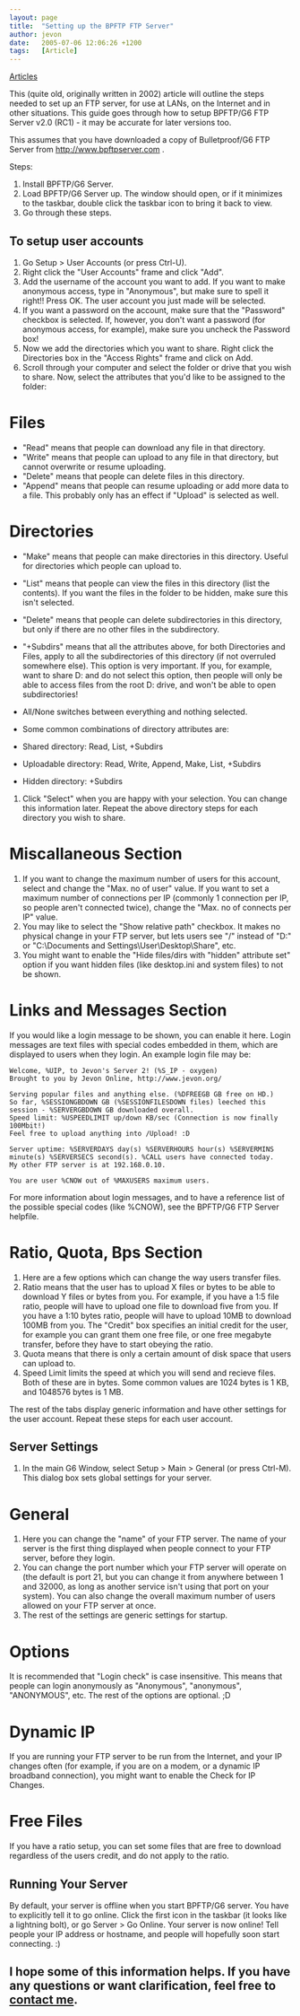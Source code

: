 ```yaml
---
layout: page
title:  "Setting up the BPFTP FTP Server"
author: jevon
date:   2005-07-06 12:06:26 +1200
tags:   [Article]
---
```


[Articles](articles.md)

This (quite old, originally written in 2002) article will outline the steps needed to set up an FTP server, for use at LANs, on the Internet and in other situations. This guide goes through how to setup BPFTP/G6 FTP Server v2.0 (RC1) - it may be accurate for later versions too.

This assumes that you have downloaded a copy of Bulletproof/G6 FTP Server from http://www.bpftpserver.com .

Steps:
1. Install BPFTP/G6 Server.
1. Load BPFTP/G6 Server up. The window should open, or if it minimizes to the taskbar, double click the taskbar icon to bring it back to view.
1. Go through these steps.

## To setup user accounts
1. Go Setup > User Accounts (or press Ctrl-U).
1. Right click the "User Accounts" frame and click "Add".
1. Add the username of the account you want to add. If you want to make anonymous access, type in "Anonymous", but make sure to spell it right!! Press OK. The user account you just made will be selected.
1. If you want a password on the account, make sure that the "Password" checkbox is selected. If, however, you don't want a password (for anonymous access, for example), make sure you uncheck the Password box!
1. Now we add the directories which you want to share. Right click the Directories box in the "Access Rights" frame and click on Add.
1. Scroll through your computer and select the folder or drive that you wish to share. Now, select the attributes that you'd like to be assigned to the folder:

# Files
* "Read" means that people can download any file in that directory.
* "Write" means that people can upload to any file in that directory, but cannot overwrite or resume uploading.
* "Delete" means that people can delete files in this directory.
* "Append" means that people can resume uploading or add more data to a file. This probably only has an effect if "Upload" is selected as well.

# Directories
* "Make" means that people can make directories in this directory. Useful for directories which people can upload to.
* "List" means that people can view the files in this directory (list the contents). If you want the files in the folder to be hidden, make sure this isn't selected.
* "Delete" means that people can delete subdirectories in this directory, but only if there are no other files in the subdirectory.
* "+Subdirs" means that all the attributes above, for both Directories and Files, apply to all the subdirectories of this directory (if not overruled somewhere else). This option is very important. If you, for example, want to share D: and do not select this option, then people will only be able to access files from the root D: drive, and won't be able to open subdirectories!
* All/None switches between everything and nothing selected.

* Some common combinations of directory attributes are:
 * Shared directory: Read, List, +Subdirs
 * Uploadable directory: Read, Write, Append, Make, List, +Subdirs
 * Hidden directory: +Subdirs

1. Click "Select" when you are happy with your selection. You can change this information later. Repeat the above directory steps for each directory you wish to share.

# Miscallaneous Section
1. If you want to change the maximum number of users for this account, select and change the "Max. no of user" value. If you want to set a maximum number of connections per IP (commonly 1 connection per IP, so people aren't connected twice), change the "Max. no of connects per IP" value.
1. You may like to select the "Show relative path" checkbox. It makes no physical change in your FTP server, but lets users see "/" instead of "D:\" or "C:\Documents and Settings\User\Desktop\Share", etc.
1. You might want to enable the "Hide files/dirs with "hidden" attribute set" option if you want hidden files (like desktop.ini and system files) to not be shown.

# Links and Messages Section
If you would like a login message to be shown, you can enable it here. Login messages are text files with special codes embedded in them, which are displayed to users when they login. An example login file may be:

```
Welcome, %UIP, to Jevon's Server 2! (%S_IP - oxygen)
Brought to you by Jevon Online, http://www.jevon.org/

Serving popular files and anything else. (%DFREEGB GB free on HD.)
So far, %SESSIONGBDOWN GB (%SESSIONFILESDOWN files) leeched this session - %SERVERGBDOWN GB downloaded overall.
Speed limit: %USPEEDLIMIT up/down KB/sec (Connection is now finally 100Mbit!)
Feel free to upload anything into /Upload! :D
      
Server uptime: %SERVERDAYS day(s) %SERVERHOURS hour(s) %SERVERMINS minute(s) %SERVERSECS second(s). %CALL users have connected today.
My other FTP server is at 192.168.0.10.

You are user %CNOW out of %MAXUSERS maximum users.
```

For more information about login messages, and to have a reference list of the possible special codes (like %CNOW), see the BPFTP/G6 FTP Server helpfile.

# Ratio, Quota, Bps Section
1. Here are a few options which can change the way users transfer files.
1. Ratio means that the user has to upload X files or bytes to be able to download Y files or bytes from you. For example, if you have a 1:5 file ratio, people will have to upload one file to download five from you. If you have a 1:10 bytes ratio, people will have to upload 10MB to download 100MB from you. The "Credit" box specifies an initial credit for the user, for example you can grant them one free file, or one free megabyte transfer, before they have to start obeying the ratio.
1. Quota means that there is only a certain amount of disk space that users can upload to.
1. Speed Limit limits the speed at which you will send and recieve files. Both of these are in bytes. Some common values are 1024 bytes is 1 KB, and 1048576 bytes is 1 MB.

The rest of the tabs display generic information and have other settings for the user account. Repeat these steps for each user account.


## Server Settings
1. In the main G6 Window, select Setup > Main > General (or press Ctrl-M). This dialog box sets global settings for your server.

# General
1. Here you can change the "name" of your FTP server. The name of your server is the first thing displayed when people connect to your FTP server, before they login.
1. You can change the port number which your FTP server will operate on (the default is port 21, but you can change it from anywhere between 1 and 32000, as long as another service isn't using that port on your system). You can also change the overall maximum number of users allowed on your FTP server at once.
1. The rest of the settings are generic settings for startup.

# Options
It is recommended that "Login check" is case insensitive. This means that people can login anonymously as "Anonymous", "anonymous", "ANONYMOUS", etc. The rest of the options are optional. ;D

# Dynamic IP
If you are running your FTP server to be run from the Internet, and your IP changes often (for example, if you are on a modem, or a dynamic IP broadband connection), you might want to enable the Check for IP Changes.

# Free Files
If you have a ratio setup, you can set some files that are free to download regardless of the users credit, and do not apply to the ratio.

## Running Your Server
By default, your server is offline when you start BPFTP/G6 server. You have to explicitly tell it to go online. Click the first icon in the taskbar (it looks like a lightning bolt), or go Server > Go Online. Your server is now online! Tell people your IP address or hostname, and people will hopefully soon start connecting. :)

I hope some of this information helps. If you have any questions or want clarification, feel free to [contact me](contact.md).
----
